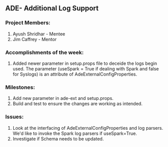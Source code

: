 ## ADE- Additional Log Support

### Project Members:

1. Ayush Shridhar - Mentee
2. Jim Caffrey - Mentor

### Accomplishments of the week:

1. Added newer parameter in setup.props file to deceide the logs begin used.
The parameter (useSpark = True if dealing with Spark and false for Syslogs) is an attribute of AdeExternalConfigProperties. 

### Milestones:

1. Add new parameter in ade-ext and setup.props.
2. Build and test to ensure the changes are working as intended.

### Issues:

1. Look at the interfacing of AdeExternalConfigProperties and log parsers.
We'd like to invoke the Spark log parsers if useSpark=True.
2. Investigate if Schema needs to be updated.